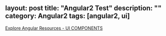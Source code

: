 layout: post
title: "Angular2 Test"
description: ""
category: Angular2
tags: [angular2, ui]
---

[Explore Angular Resources - UI COMPONENTS](https://angular.io/resources/#!#UI%20Components)
